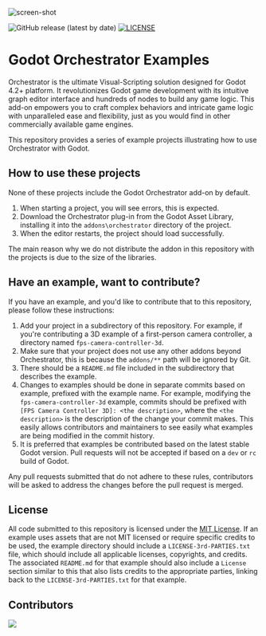 ![screen-shot](https://cdn.vahera.cloud/utG8NiO3oN8sfXvI2ZZ0zg/20bdd53e-9a27-4326-1b11-65fe443e0400/public)

![GitHub release (latest by date)](https://img.shields.io/github/v/release/Vahera/godot-orchestrator?&style=flat-square)
[![LICENSE](https://img.shields.io/badge/license-MIT-blue?logo=mit)](https://github.com/Vahera/godot-orchestrator-examples/blob/main/LICENSE)

# Godot Orchestrator Examples

Orchestrator is the ultimate Visual-Scripting solution designed for Godot 4.2+ platform.
It revolutionizes Godot game development with its intuitive graph editor interface and hundreds of nodes to build any game logic.
This add-on empowers you to craft complex behaviors and intricate game logic with unparalleled ease and flexibility, just as you would find in other commercially available game engines.

This repository provides a series of example projects illustrating how to use Orchestrator with Godot.

## How to use these projects

None of these projects include the Godot Orchestrator add-on by default.

1. When starting a project, you will see errors, this is expected.
2. Download the Orchestrator plug-in from the Godot Asset Library, installing it into the `addons\orchestrator` directory of the project.
3. When the editor restarts, the project should load successfully.

The main reason why we do not distribute the addon in this repository with the projects is due to the size of the libraries.

## Have an example, want to contribute?

If you have an example, and you'd like to contribute that to this repository, please follow these instructions:

1. Add your project in a subdirectory of this repository.
For example, if you're contributing a 3D example of a first-person camera controller, a directory named `fps-camera-controller-3d`.
2. Make sure that your project does not use any other addons beyond Orchestrator, this is because the `addons/**` path will be ignored by Git.
3. There should be a `README.md` file included in the subdirectory that describes the example.
4. Changes to examples should be done in separate commits based on example, prefixed with the example name. 
For example, modifying the `fps-camera-controller-3d` example, commits should be prefixed with `[FPS Camera Controller 3D]: <the description>`, where the `<the description>` is the description of the change your commit makes.
This easily allows contributors and maintainers to see easily what examples are being modified in the commit history.
5. It is preferred that examples be contributed based on the latest stable Godot version.
Pull requests will not be accepted if based on a `dev` or `rc` build of Godot.

Any pull requests submitted that do not adhere to these rules, contributors will be asked to address the changes before the pull request is merged.

## License

All code submitted to this repository is licensed under the [MIT License](/LICENSE).
If an example uses assets that are not MIT licensed or require specific credits to be used, the example directory should include a `LICENSE-3rd-PARTIES.txt` file, which should include all applicable licenses, copyrights, and credits.
The associated `README.md` for that example should also include a `License` section similar to this that also lists credits to the appropriate parties, linking back to the `LICENSE-3rd-PARTIES.txt` for that example.

## Contributors

<a href="https://github.com/Vahera/godot-orchestrator-examples/graphs/contributors">
  <img src="https://contributors-img.web.app/image?repo=vahera/godot-orchestrator-examples" />
</a>